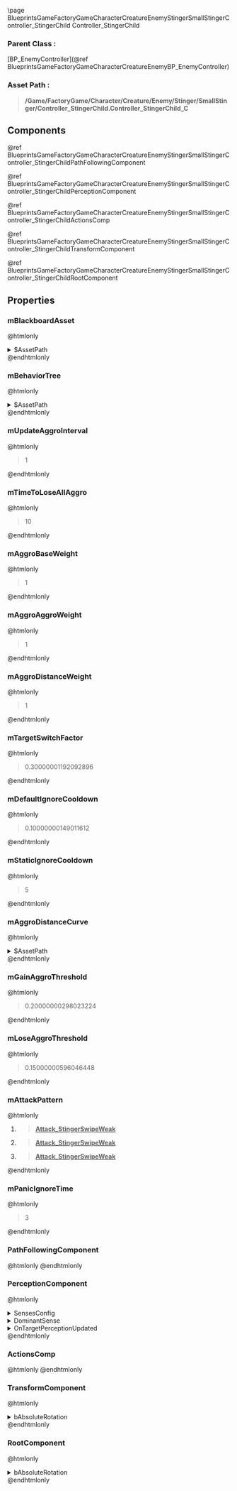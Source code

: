 \page BlueprintsGameFactoryGameCharacterCreatureEnemyStingerSmallStingerController_StingerChild Controller_StingerChild
### Parent Class :
[BP_EnemyController](@ref BlueprintsGameFactoryGameCharacterCreatureEnemyBP_EnemyController)
### Asset Path :
<b><blockquote>/Game/FactoryGame/Character/Creature/Enemy/Stinger/SmallStinger/Controller_StingerChild.Controller_StingerChild_C</blockquote></b>
## Components

@ref BlueprintsGameFactoryGameCharacterCreatureEnemyStingerSmallStingerController_StingerChildPathFollowingComponent

@ref BlueprintsGameFactoryGameCharacterCreatureEnemyStingerSmallStingerController_StingerChildPerceptionComponent

@ref BlueprintsGameFactoryGameCharacterCreatureEnemyStingerSmallStingerController_StingerChildActionsComp

@ref BlueprintsGameFactoryGameCharacterCreatureEnemyStingerSmallStingerController_StingerChildTransformComponent

@ref BlueprintsGameFactoryGameCharacterCreatureEnemyStingerSmallStingerController_StingerChildRootComponent

## Properties

### mBlackboardAsset
@htmlonly
<details>
 <summary>$AssetPath</summary>
<b><a href="_blueprints_game_factory_game_character_creature_enemy_stinger_a_i_b_b__stinger.html"><blockquote>BB_Stinger</blockquote></a></b>
</details>
@endhtmlonly

### mBehaviorTree
@htmlonly
<details>
 <summary>$AssetPath</summary>
<b><a href="_blueprints_game_factory_game_character_creature_enemy_stinger_small_stinger_b_t__stinger_child.html"><blockquote>BT_StingerChild</blockquote></a></b>
</details>
@endhtmlonly

### mUpdateAggroInterval
@htmlonly
<blockquote>1</blockquote>
@endhtmlonly

### mTimeToLoseAllAggro
@htmlonly
<blockquote>10</blockquote>
@endhtmlonly

### mAggroBaseWeight
@htmlonly
<blockquote>1</blockquote>
@endhtmlonly

### mAggroAggroWeight
@htmlonly
<blockquote>1</blockquote>
@endhtmlonly

### mAggroDistanceWeight
@htmlonly
<blockquote>1</blockquote>
@endhtmlonly

### mTargetSwitchFactor
@htmlonly
<blockquote>0.30000001192092896</blockquote>
@endhtmlonly

### mDefaultIgnoreCooldown
@htmlonly
<blockquote>0.10000000149011612</blockquote>
@endhtmlonly

### mStaticIgnoreCooldown
@htmlonly
<blockquote>5</blockquote>
@endhtmlonly

### mAggroDistanceCurve
@htmlonly
<details>
 <summary>$AssetPath</summary>
<b><a href="_blueprints_game_factory_game_character_creature_enemy_stinger_a_i_stinger_distance_aggro.html"><blockquote>StingerDistanceAggro</blockquote></a></b>
</details>
@endhtmlonly

### mGainAggroThreshold
@htmlonly
<blockquote>0.20000000298023224</blockquote>
@endhtmlonly

### mLoseAggroThreshold
@htmlonly
<blockquote>0.15000000596046448</blockquote>
@endhtmlonly

### mAttackPattern
@htmlonly
<ol>
<li>
<b><a href="_blueprints_game_factory_game_character_creature_enemy_stinger_small_stinger_attack__stinger_swipe_weak.html"><blockquote>Attack_StingerSwipeWeak</blockquote></a></b>
</li>
<li>
<b><a href="_blueprints_game_factory_game_character_creature_enemy_stinger_small_stinger_attack__stinger_swipe_weak.html"><blockquote>Attack_StingerSwipeWeak</blockquote></a></b>
</li>
<li>
<b><a href="_blueprints_game_factory_game_character_creature_enemy_stinger_small_stinger_attack__stinger_swipe_weak.html"><blockquote>Attack_StingerSwipeWeak</blockquote></a></b>
</li>
</ol>
@endhtmlonly

### mPanicIgnoreTime
@htmlonly
<blockquote>3</blockquote>
@endhtmlonly

### PathFollowingComponent
@htmlonly
@endhtmlonly

### PerceptionComponent
@htmlonly
<details>
 <summary>SensesConfig</summary>
<ol>
<li>
<details>
 <summary>$ObjectClass</summary>
<b><a href="_class_script_a_i_sense_config__sight.html"><blockquote>AISenseConfig_Sight</blockquote></a></b>
</details>
<details>
 <summary>$ObjectFlags</summary>
<blockquote>2621473</blockquote>
</details>
<details>
 <summary>$ObjectName</summary>
<blockquote>AISenseConfig_Sight_0</blockquote>
</details>
<details>
 <summary>SightRadius</summary>
<blockquote>8000</blockquote>
</details>
<details>
 <summary>LoseSightRadius</summary>
<blockquote>10000</blockquote>
</details>
<details>
 <summary>PeripheralVisionAngleDegrees</summary>
<blockquote>179</blockquote>
</details>
<details>
 <summary>bStartsEnabled</summary>
<blockquote>False</blockquote>
</details>
</li>
<li>
<details>
 <summary>$ObjectClass</summary>
<b><a href="_class_script_a_i_sense_config__hearing.html"><blockquote>AISenseConfig_Hearing</blockquote></a></b>
</details>
<details>
 <summary>$ObjectFlags</summary>
<blockquote>2621481</blockquote>
</details>
<details>
 <summary>$ObjectName</summary>
<blockquote>AISenseConfig_Hearing_0</blockquote>
</details>
<details>
 <summary>HearingRange</summary>
<blockquote>7500</blockquote>
</details>
</li>
</ol>
</details>
<details>
 <summary>DominantSense</summary>
<b><a href="_class_script_a_i_sense__sight.html"><blockquote>AISense_Sight</blockquote></a></b>
</details>
<details>
 <summary>OnTargetPerceptionUpdated</summary>
<blockquote>0</blockquote>
</details>
@endhtmlonly

### ActionsComp
@htmlonly
@endhtmlonly

### TransformComponent
@htmlonly
<details>
 <summary>bAbsoluteRotation</summary>
<blockquote>True</blockquote>
</details>
@endhtmlonly

### RootComponent
@htmlonly
<details>
 <summary>bAbsoluteRotation</summary>
<blockquote>True</blockquote>
</details>
@endhtmlonly

